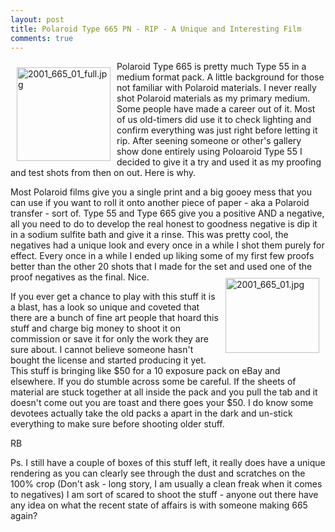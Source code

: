 ```yaml
---
layout: post
title: Polaroid Type 665 PN - RIP - A Unique and Interesting Film
comments: true
---
```

<a rel="lightbox" href="/wp-content/uploads/2009/06/2001_665_01_full.jpg"><img title="2001_665_01_full.jpg" src="/wp-content/uploads/2009/06/.thumbs/.2001_665_01_full.jpg" border="0" alt="2001_665_01_full.jpg" hspace="10" vspace="10" width="150" height="150" align="left" /></a>Polaroid Type 665 is pretty much Type 55 in a medium format pack. A little background for those not familiar with Polaroid materials. I never really shot Polaroid materials as my primary medium. Some people have made a career out of it. Most of us old-timers did use it to check lighting and confirm everything was just right before letting it rip. After seening someone or other's gallery show done entirely using Poloaroid Type 55 I decided to give it a try and used it as my proofing and test shots from then on out. Here is why.

Most Polaroid films give you a single print and a big gooey mess that you can use if you want to roll it onto another piece of paper - aka a Polaroid transfer - sort of. Type 55 and Type 665 give you a positive AND a negative, all you need to do to develop the real honest to goodness negative is dip it in a sodium sulfite bath and give it a rinse. This was pretty cool, the negatives had a unique look and every once in a while I shot them purely for effect. Every once in a while I ended up liking some of my first few proofs better than the other 20 shots that I made for the set and used one of the proof negatives as the final. Nice.<a rel="lightbox" href="/wp-content/uploads/2009/06/2001_665_01.jpg"><img title="2001_665_01.jpg" src="/wp-content/uploads/2009/06/.thumbs/.2001_665_01.jpg" border="0" alt="2001_665_01.jpg" hspace="10" vspace="10" width="150" height="120" align="right" /></a>

If you ever get a chance to play with this stuff it is a blast, has a look so unique and coveted that there are a bunch of fine art people that hoard this stuff and charge big money to shoot it on commission or save it for only the work they are sure about. I cannot believe someone hasn't bought the license and started producing it yet. This stuff is bringing like $50 for a 10 exposure pack on eBay and elsewhere. If you do stumble across some be careful. If the sheets of material are stuck together at all inside the pack and you pull the tab and it doesn't come out you are toast and there goes your $50. I do know some devotees actually take the old packs a apart in the dark and un-stick everything to make sure before shooting older stuff.

RB

Ps. I still have a couple of boxes of this stuff left, it really does have a unique rendering as you can clearly see through the dust and scratches on the 100% crop (Don't ask - long story, I am usually a clean freak when it comes to negatives) I am sort of scared to shoot the stuff - anyone out there have any idea on what the recent state of affairs is with someone making 665 again?